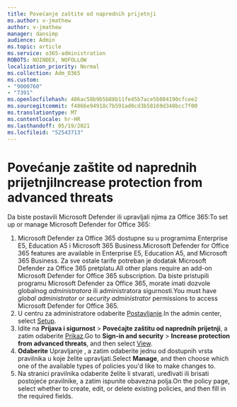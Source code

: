 ```yaml
---
title: Povećanje zaštite od naprednih prijetnji
ms.author: v-jmathew
author: v-jmathew
manager: dansimp
audience: Admin
ms.topic: article
ms.service: o365-administration
ROBOTS: NOINDEX, NOFOLLOW
localization_priority: Normal
ms.collection: Adm_O365
ms.custom:
- "9000760"
- "7391"
ms.openlocfilehash: 486ac58b9b5b88b11fe45b7ace5b084190cfcee2
ms.sourcegitcommit: f4866e94918c7b591ad0cd3b58169d340bcc7f00
ms.translationtype: MT
ms.contentlocale: hr-HR
ms.lasthandoff: 05/19/2021
ms.locfileid: "52543713"
---
```

# <a name="increase-protection-from-advanced-threats"></a><span data-ttu-id="d9651-102">Povećanje zaštite od naprednih prijetnji</span><span class="sxs-lookup"><span data-stu-id="d9651-102">Increase protection from advanced threats</span></span>

<span data-ttu-id="d9651-103">Da biste postavili Microsoft Defender ili upravljali njima za Office 365:</span><span class="sxs-lookup"><span data-stu-id="d9651-103">To set up or manage Microsoft Defender for Office 365:</span></span>

1. <span data-ttu-id="d9651-104">Microsoft Defender za Office 365 dostupne su u programima Enterprise E5, Education A5 i Microsoft 365 Business.</span><span class="sxs-lookup"><span data-stu-id="d9651-104">Microsoft Defender for Office 365 features are available in Enterprise E5, Education A5, and Microsoft 365 Business.</span></span> <span data-ttu-id="d9651-105">Za sve ostale tarife potreban je dodatak Microsoft Defender za Office 365 pretplatu.</span><span class="sxs-lookup"><span data-stu-id="d9651-105">All other plans require an add-on Microsoft Defender for Office 365 subscription.</span></span> <span data-ttu-id="d9651-106">Da biste pristupili  programu Microsoft Defender za Office 365, morate imati dozvole globalnog *administratora* ili administratora sigurnosti.</span><span class="sxs-lookup"><span data-stu-id="d9651-106">You must have *global administrator* or *security administrator* permissions to access Microsoft Defender for Office 365.</span></span>
2. <span data-ttu-id="d9651-107">U centru za administratore odaberite [Postavljanje](https://go.microsoft.com/fwlink/p/?linkid=2075721).</span><span class="sxs-lookup"><span data-stu-id="d9651-107">In the admin center, select [Setup](https://go.microsoft.com/fwlink/p/?linkid=2075721).</span></span>
3. <span data-ttu-id="d9651-108">Idite na **Prijava i sigurnost**  >  **Povećajte zaštitu od naprednih prijetnji**, a zatim odaberite [Prikaz](https://go.microsoft.com/fwlink/?linkid=2109302).</span><span class="sxs-lookup"><span data-stu-id="d9651-108">Go to **Sign-in and security** > **Increase protection from advanced threats**, and then select [View](https://go.microsoft.com/fwlink/?linkid=2109302).</span></span>
4. <span data-ttu-id="d9651-109">**Odaberite** Upravljanje , a zatim odaberite jednu od dostupnih vrsta pravilnika u koje želite upravljati.</span><span class="sxs-lookup"><span data-stu-id="d9651-109">Select **Manage**, and then choose which one of the available types of policies you'd like to make changes to.</span></span>
5. <span data-ttu-id="d9651-110">Na stranici pravilnika odaberite želite li stvarati, uređivati ili brisati postojeće pravilnike, a zatim ispunite obavezna polja.</span><span class="sxs-lookup"><span data-stu-id="d9651-110">On the policy page, select whether to create, edit, or delete existing policies, and then fill in the required fields.</span></span>
